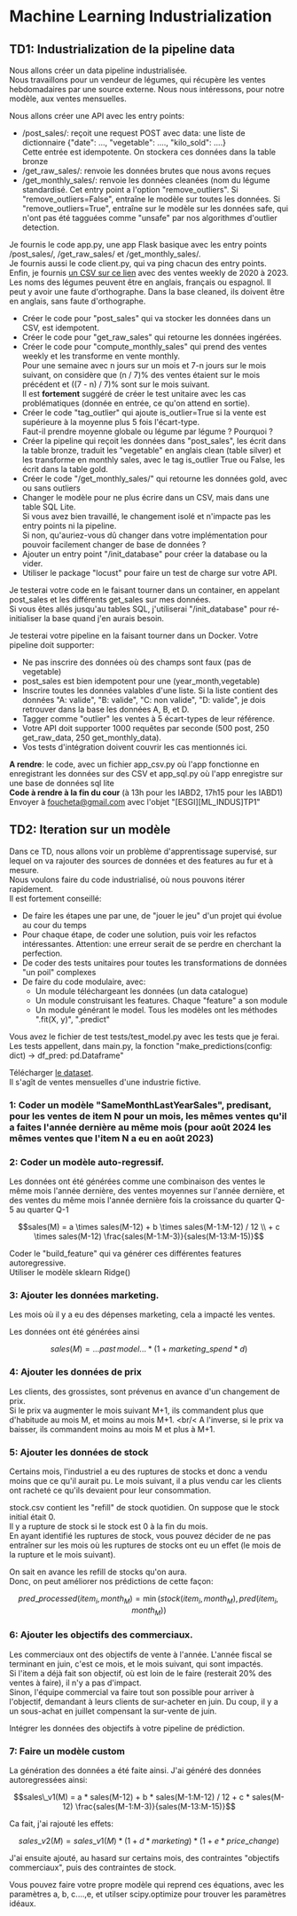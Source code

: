# Machine Learning Industrialization

## TD1: Industrialization de la pipeline data

Nous allons créer un data pipeline industrialisée. <br/>
Nous travaillons pour un vendeur de légumes, qui récupère les ventes hebdomadaires par une source externe. Nous nous intéressons, pour notre modèle, aux ventes mensuelles.

Nous allons créer une API avec les entry points:
- /post_sales/: reçoit une request POST avec data: une liste de dictionnaire {"date": ..., "vegetable": ...., "kilo_sold": ....} <br/>
Cette entrée est idempotente. On stockera ces données dans la table bronze
- /get_raw_sales/: renvoie les données brutes que nous avons reçues
- /get_monthly_sales/: renvoie les données cleanées (nom du légume standardisé. Cet entry point a l'option "remove_outliers". Si "remove_outliers=False", entraîne le modèle sur toutes les données. Si "remove_outliers=True", entraîne sur le modèle sur les données safe, qui n'ont pas été tagguées comme "unsafe" par nos algorithmes d'outlier detection.

Je fournis le code app.py, une app Flask basique avec les entry points /post_sales/, /get_raw_sales/ et /get_monthly_sales/. <br/>
Je fournis aussi le code client.py, qui va ping chacun des entry points. <br/>
Enfin, je fournis [un CSV sur ce lien](https://drive.google.com/file/d/1WJPZQEijYsfTga6il8Ls3pgjdsGhCrq0/view?usp=sharing) avec des ventes weekly de 2020 à 2023. Les noms des légumes peuvent être en anglais, français ou espagnol. Il peut y avoir une faute d'orthographe. Dans la base cleaned, ils doivent être en anglais, sans faute d'orthographe.

- Créer le code pour "post_sales" qui va stocker les données dans un CSV, est idempotent.
- Créer le code pour "get_raw_sales" qui retourne les données ingérées.
- Créer le code pour "compute_monthly_sales" qui prend des ventes weekly et les transforme en vente monthly. <br/>
Pour une semaine avec n jours sur un mois et 7-n jours sur le mois suivant, on considère que (n / 7)% des ventes étaient sur le mois précédent et ((7 - n) / 7)% sont sur le mois suivant.<br/>
Il est **fortement** suggéré de créer le test unitaire avec les cas problématiques (donnée en entrée, ce qu'on attend en sortie).
- Créer le code "tag_outlier" qui ajoute is_outlier=True si la vente est supérieure à la moyenne plus 5 fois l'écart-type. <br/>
Faut-il prendre moyenne globale ou légume par légume ? Pourquoi ?
- Créer la pipeline qui reçoit les données dans "post_sales", les écrit dans la table bronze, traduit les "vegetable" en anglais clean (table silver) et les transforme en monthly sales, avec le tag is_outlier True ou False, les écrit dans la table gold.
- Créer le code "/get_monthly_sales/" qui retourne les données gold, avec ou sans outliers
- Changer le modèle pour ne plus écrire dans un CSV, mais dans une table SQL Lite.<br/>
Si vous avez bien travaillé, le changement isolé et n'impacte pas les entry points ni la pipeline.<br/>
Si non, qu'auriez-vous dû changer dans votre implémentation pour pouvoir facilement changer de base de données ?
- Ajouter un entry point "/init_database" pour créer la database ou la vider. <br/>
- Utiliser le package "locust" pour faire un test de charge sur votre API.

Je testerai votre code en le faisant tourner dans un container, en appelant post_sales et les différents get_sales sur mes données. <br/>
Si vous êtes allés jusqu'au tables SQL, j'utiliserai "/init_database" pour ré-initialiser la base quand j'en aurais besoin.

Je testerai votre pipeline en la faisant tourner dans un Docker. Votre pipeline doit supporter:
- Ne pas inscrire des données où des champs sont faux (pas de vegetable)
- post_sales est bien idempotent pour une (year_month,vegetable)
- Inscrire toutes les données valables d'une liste. Si la liste contient des données "A: valide", "B: valide", "C: non valide", "D: valide", je dois retrouver dans la base les données A, B, et D.
- Tagger comme "outlier" les ventes à 5 écart-types de leur référence.
- Votre API doit supporter 1000 requêtes par seconde (500 post, 250 get_raw_data, 250 get_monthly_data).
- Vos tests d'intégration doivent couvrir les cas mentionnés ici.

**A rendre**: le code, avec un fichier app_csv.py où l'app fonctionne en enregistrant les données sur des CSV et app_sql.py où l'app enregistre sur une base de données sql lite<br/>
**Code à rendre à la fin du cour** (à 13h pour les IABD2, 17h15 pour les IABD1)
Envoyer à foucheta@gmail.com avec l'objet "[ESGI][ML_INDUS]TP1"

## TD2: Iteration sur un modèle

Dans ce TD, nous allons voir un problème d'apprentissage supervisé, sur lequel on va rajouter des sources de données et des features au fur et à mesure. <br/>
Nous voulons faire du code industrialisé, où nous pouvons itérer rapidement. <br/>
Il est fortement conseillé:
- De faire les étapes une par une, de "jouer le jeu" d'un projet qui évolue au cour du temps
- Pour chaque étape, de coder une solution, puis voir les refactos intéressantes. Attention: une erreur serait de se perdre en cherchant la perfection. 
- De coder des tests unitaires pour toutes les transformations de données "un poil" complexes
- De faire du code modulaire, avec:
  - Un module téléchargeant les données (un data catalogue)
  - Un module construisant les features. Chaque "feature" a son module
  - Un module générant le model. Tous les modèles ont les méthodes ".fit(X, y)", ".predict"

Vous avez le fichier de test tests/test_model.py avec les tests que je ferai. <br/>
Les tests appellent, dans main.py, la fonction "make_predictions(config: dict) -> df_pred: pd.Dataframe"


Télécharger [le dataset](https://drive.google.com/file/d/1OFDGVqlmx-5-hE3Bnn-996LGpumScwOV/view?usp=sharing). <br/>
Il s'agît de ventes mensuelles d'une industrie fictive.

### 1: Coder un modèle "SameMonthLastYearSales", predisant, pour les ventes de item N pour un mois, les mêmes ventes qu'il a faites l'année dernière au même mois (pour août 2024 les mêmes ventes que l'item N a eu en août 2023)

### 2: Coder un modèle auto-regressif.
Les données ont été générées comme une combinaison des ventes le même mois l'année dernière, des ventes moyennes sur l'année dernière, et des ventes du même mois l'année dernière fois la croissance du quarter Q-5 au quarter Q-1

$$sales(M) = a \times sales(M-12) + b \times sales(M-1:M-12) / 12 \\ + c \times sales(M-12) \frac{sales(M-1:M-3)}{sales(M-13:M-15)}$$

Coder le "build_feature" qui va générer ces différentes features autoregressive. <br/>
Utiliser le modèle sklearn Ridge()

### 3: Ajouter les données marketing.

Les mois où il y a eu des dépenses marketing, cela a impacté les ventes.

Les données ont été générées ainsi

$$ sales(M) = ...past\, model... * (1 + marketing\_spend * d) $$

### 4: Ajouter les données de prix

Les clients, des grossistes, sont prévenus en avance d'un changement de prix. <br/>
Si le prix va augmenter le mois suivant M+1, ils commandent plus que d'habitude au mois M, et moins au mois M+1. <br/<
A l'inverse, si le prix va baisser, ils commandent moins au mois M et plus à M+1.

### 5: Ajouter les données de stock

Certains mois, l'industriel a eu des ruptures de stocks et donc a vendu moins que ce qu'il aurait pu. Le mois suivant, il a plus vendu car les clients ont racheté ce qu'ils devaient pour leur consommation. <br/>

stock.csv contient les "refill" de stock quotidien. On suppose que le stock initial était 0. <br/>
Il y a rupture de stock si le stock est 0 à la fin du mois. <br/>
En ayant identifié les ruptures de stock, vous pouvez décider de ne pas entraîner sur les mois où les ruptures de stocks ont eu un effet (le mois de la rupture et le mois suivant). <br/>

On sait en avance les refill de stocks qu'on aura. <br/>
Donc, on peut améliorer nos prédictions de cette façon:

$$ pred\_processed(item_i, month_M) = \min(stock(item_i, month_M), pred(item_i, month_M)) $$

### 6: Ajouter les objectifs des commerciaux.

Les commerciaux ont des objectifs de vente à l'année. L'année fiscal se terminant en juin, c'est ce mois, et le mois suivant, qui sont impactés. <br/>
Si l'item a déjà fait son objectif, où est loin de le faire (resterait 20% des ventes à faire), il n'y a pas d'impact. <br/>
Sinon, l'équipe commercial va faire tout son possible pour arriver à l'objectif, demandant à leurs clients de sur-acheter en juin. Du coup, il y a un sous-achat en juillet compensant la sur-vente de juin.

Intégrer les données des objectifs à votre pipeline de prédiction.

### 7: Faire un modèle custom

La génération des données a été faite ainsi. J'ai généré des données autoregressées ainsi:

$$sales\_v1(M) = a * sales(M-12) + b * sales(M-1:M-12) / 12 + c * sales(M-12) \frac{sales(M-1:M-3)}{sales(M-13:M-15)}$$

Ca fait, j'ai rajouté les effets:

$$ sales\_v2(M)  = sales\_v1(M) * (1 + d * marketing ) * (1 + e * price\_change) $$

J'ai ensuite ajouté, au hasard sur certains mois, des contraintes "objectifs commerciaux", puis des contraintes de stock.

Vous pouvez faire votre propre modèle qui reprend ces équations, avec les paramètres a, b, c....,e, et utilser scipy.optimize pour trouver les paramètres idéaux.
